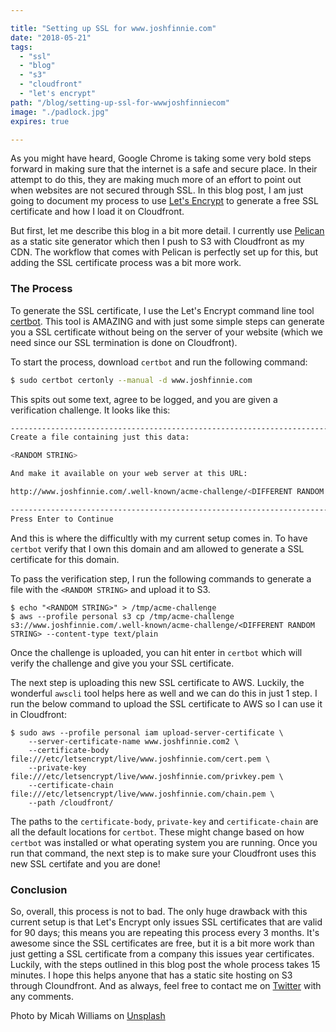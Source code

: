 ```yaml
---

title: "Setting up SSL for www.joshfinnie.com"
date: "2018-05-21"
tags:
  - "ssl"
  - "blog"
  - "s3"
  - "cloudfront"
  - "let's encrypt"
path: "/blog/setting-up-ssl-for-wwwjoshfinniecom"
image: "./padlock.jpg"
expires: true

---
```


As you might have heard, Google Chrome is taking some very bold steps forward in making sure that the internet is a safe and secure place. In their attempt to do this, they are making much more of an effort to point out when websites are not secured through SSL. In this blog post, I am just going to document my process to use [Let's Encrypt](https://letsencrypt.org/) to generate a free SSL certificate and how I load it on Cloudfront.

But first, let me describe this blog in a bit more detail. I currently use [Pelican](http://docs.getpelican.com/en/stable/) as a static site generator which then I push to S3 with Cloudfront as my CDN. The workflow that comes with Pelican is perfectly set up for this, but adding the SSL certificate process was a bit more work.

### The Process

To generate the SSL certificate, I use the Let's Encrypt command line tool [certbot](https://certbot.eff.org/). This tool is AMAZING and with just some simple steps can generate you a SSL certificate without being on the server of your website (which we need since our SSL termination is done on Cloudfront).

To start the process, download `certbot` and run the following command:

```bash
$ sudo certbot certonly --manual -d www.joshfinnie.com

```

This spits out some text, agree to be logged, and you are given a verification challenge. It looks like this:

```bash
-------------------------------------------------------------------------------
Create a file containing just this data:

<RANDOM STRING>

And make it available on your web server at this URL:

http://www.joshfinnie.com/.well-known/acme-challenge/<DIFFERENT RANDOM STRING>

-------------------------------------------------------------------------------
Press Enter to Continue
```

And this is where the difficultly with my current setup comes in. To have `certbot` verify that I own this domain and am allowed to generate a SSL certificate for this domain.

To pass the verification step, I run the following commands to generate a file with the `<RANDOM STRING>` and upload it to S3.

```
$ echo "<RANDOM STRING>" > /tmp/acme-challenge
$ aws --profile personal s3 cp /tmp/acme-challenge s3://www.joshfinnie.com/.well-known/acme-challenge/<DIFFERENT RANDOM STRING> --content-type text/plain
```

Once the challenge is uploaded, you can hit enter in `certbot` which will verify the challenge and give you your SSL certificate.

The next step is uploading this new SSL certificate to AWS. Luckily, the wonderful `awscli` tool helps here as well and we can do this in just 1 step. I run the below command to upload the SSL certificate to AWS so I can use it in Cloudfront:

```
$ sudo aws --profile personal iam upload-server-certificate \
    --server-certificate-name www.joshfinnie.com2 \
    --certificate-body file:///etc/letsencrypt/live/www.joshfinnie.com/cert.pem \
    --private-key file:///etc/letsencrypt/live/www.joshfinnie.com/privkey.pem \
    --certificate-chain file:///etc/letsencrypt/live/www.joshfinnie.com/chain.pem \
    --path /cloudfront/
```

The paths to the `certificate-body`, `private-key` and `certificate-chain` are all the default locations for `certbot`. These might change based on how `certbot` was installed or what operating system you are running. Once you run that command, the next step is to make sure your Cloudfront uses this new SSL certifate and you are done!

### Conclusion

So, overall, this process is not to bad. The only huge drawback with this current setup is that Let's Encrypt only issues SSL certificates that are valid for 90 days; this means you are repeating this process every 3 months. It's awesome since the SSL certificates are free, but it is a bit more work than just getting a SSL certificate from a company this issues year certificates. Luckily, with the steps outlined in this blog post the whole process takes 15 minutes. I hope this helps anyone that has a static site hosting on S3 through Cloundfront. And as always, feel free to contact me on [Twitter](https://twitter.com/joshfinnie) with any comments.

<p class="unsplash mb-4 text-center">Photo by Micah Williams on <a href="https://unsplash.com/">Unsplash</a></p>
